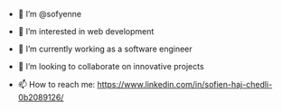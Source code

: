 
- 🔭 I’m @sofyenne
- 🌱 I’m  interested in web development 
- 👯 I’m currently working as a software engineer
- 🤔 I’m looking to collaborate on innovative projects

- 📫 How to reach me: https://www.linkedin.com/in/sofien-haj-chedli-0b2089126/


